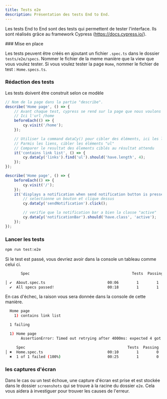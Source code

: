 ```yaml
---
title: Tests e2e
description: Présentation des tests End to End.
---
```


Les tests End to End sont des tests qui permettent de tester l'interface.
Ils sont réalisés grâce au framework Cypress (https://docs.cypress.io/).

<doc-tabs>

<doc-tab-item label="Utilisation">
### Mise en place

Les tests peuvent être créés en ajoutant un fichier `.spec.ts` dans le dossier `tests/e2e/specs`.
Nommer le fichier de la meme manière que la view que vous voulez tester.
Si vous voulez tester la page `Home`, nommer le fichier de test : `Home.specs.ts`.

### Rédaction des tests

Les tests doivent être construit selon ce modèle

```js
// Nom de la page dans la partie "describe".
describe('Home page', () => {
	// Avant chaque test, cypress se rend sur la page que nous voulons tester
	// Ici l'url /home
	beforeEach(() => {
		cy.visit('/home');
	});

	// Utiliser la command dataCy() pour cibler des éléments, ici les liens
	// Parmis les liens, cibler les éléments "ul"
	// Comparer le resultat des élements ciblés au résultat attendu
	it('contains link list', () => {
		cy.dataCy('links').find('ul').should('have.length', 4);
	});
});
```

```js
describe('Home page', () => {
	beforeEach(() => {
		cy.visit('/');
	});
	it('displays a notification when send notification button is pressed', () => {
		// selectionne un bouton et clique dessus
		cy.dataCy('sendNotification').click();

		// verifie que la notification bar a bien la classe "active"
		cy.dataCy('notificationBar').should('have.class', 'active');
	});
});
```

### Lancer les tests

```bash
npm run test:e2e
```

Si le test est passé, vous devriez avoir dans la console un tableau comme celui ci.

```bash
       Spec                                              Tests  Passing  Failing  Pending  Skipped

│ ✔  About.spec.ts                            00:06        1        1        -        -        - │
  ✔  All specs passed!                        00:18        1        1        -        -        -
```

En cas d'échec, la raison vous sera donnée dans la console de cette manière.

```bash
  Home page
    1) contains link list

  1 failing

  1) Home page
       AssertionError: Timed out retrying after 4000ms: expected 4 got 5

     Spec                                              Tests  Passing  Failing  Pending  Skipped
│ ✖  Home.spec.ts                             00:10        1        0        1        -        - │
  ✖  1 of 1 failed (100%)                     00:25        1        0        1        -        -
```

### les captures d'écran

Dans le cas ou un test échoue, une capture d'écran est prise et est stockée dans le dossier `screenshots` qui se trouve à la racine du dossier `e2e`. Cela vous aidera à investiguer pour trouver les causes de l'erreur.

</doc-tab-item>

<doc-tab-item label="API">
<doc-api name="file-upload"></doc-api>
</doc-tab-item>

